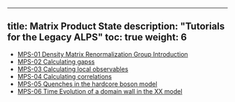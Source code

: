 
---
title: Matrix Product State
description: "Tutorials for the Legacy ALPS"
toc: true
weight: 6
---

- [MPS-01 Density Matrix Renormalization Group Introduction](mps01)
- [MPS-02 Calculating gapss](mps02)
- [MPS-03 Calculating local observables](mps03)
- [MPS-04 Calculating correlations](mps04)
- [MPS-05 Quenches in the hardcore boson model](mps05)
- [MPS-06 Time Evolution of a domain wall in the XX model](mps06)









